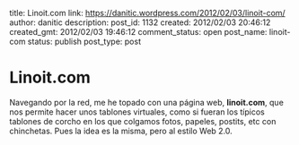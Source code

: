 title: Linoit.com
link: https://danitic.wordpress.com/2012/02/03/linoit-com/
author: danitic
description: 
post_id: 1132
created: 2012/02/03 20:46:12
created_gmt: 2012/02/03 19:46:12
comment_status: open
post_name: linoit-com
status: publish
post_type: post

# Linoit.com

Navegando por la red, me he topado con una página web, **linoit.com**, que nos permite hacer unos tablones virtuales, como si fueran los típicos tablones de corcho en los que colgamos fotos, papeles, postits, etc con chinchetas. Pues la idea es la misma, pero al estilo Web 2.0.